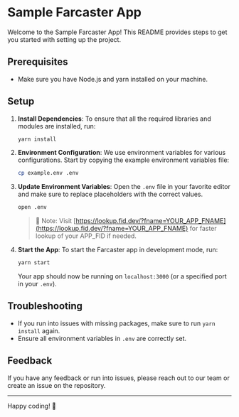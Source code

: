 # Sample Farcaster App

Welcome to the Sample Farcaster App! This README provides steps to get you started with setting up the project.

## Prerequisites

- Make sure you have Node.js and yarn installed on your machine.

## Setup

1. **Install Dependencies**: 
    To ensure that all the required libraries and modules are installed, run:
    ```bash
    yarn install
    ```

2. **Environment Configuration**:
    We use environment variables for various configurations. Start by copying the example environment variables file:
    ```bash
    cp example.env .env
    ```

3. **Update Environment Variables**: 
    Open the `.env` file in your favorite editor and make sure to replace placeholders with the correct values.
    ```bash
    open .env
    ```

    > 🔔 Note: Visit [https://lookup.fid.dev/?fname=YOUR_APP_FNAME](https://lookup.fid.dev/?fname=YOUR_APP_FNAME) for faster lookup of your APP_FID if needed.

4. **Start the App**:
    To start the Farcaster app in development mode, run:
    ```bash
    yarn start
    ```

    Your app should now be running on `localhost:3000` (or a specified port in your `.env`).

## Troubleshooting

- If you run into issues with missing packages, make sure to run `yarn install` again.
- Ensure all environment variables in `.env` are correctly set.

## Feedback

If you have any feedback or run into issues, please reach out to our team or create an issue on the repository.

---

Happy coding! 🚀

